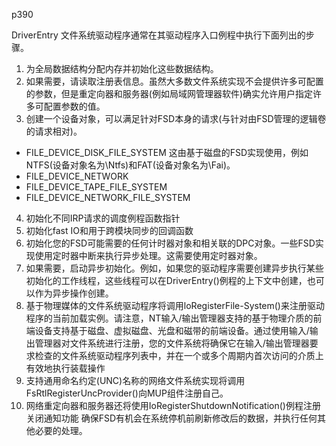 p390

DriverEntry
文件系统驱动程序通常在其驱动程序入口例程中执行下面列出的步骤。

1. 为全局数据结构分配内存并初始化这些数据结构。
2. 如果需要，请读取注册表信息。虽然大多数文件系统实现不会提供许多可配置的参数，但是重定向器和服务器(例如局域网管理器软件)确实允许用户指定许多可配置参数的值。
3. 创建一个设备对象，可以满足针对FSD本身的请求(与针对由FSD管理的逻辑卷的请求相对)。
- FILE_DEVICE_DISK_FILE_SYSTEM
	这由基于磁盘的FSD实现使用，例如NTFS(设备对象名为\Ntfs)和FAT(设备对象名为\Fai)。
- FILE_DEVICE_NETWORK
- FILE_DEVICE_TAPE_FILE_SYSTEM
- FILE_DEVICE_NETWORK_FILE_SYSTEM

4. 初始化不同IRP请求的调度例程函数指针
5. 初始化fast IO和用于跨模块同步的回调函数
6. 初始化您的FSD可能需要的任何计时器对象和相关联的DPC对象。一些FSD实现使用定时器中断来执行异步处理。这需要使用定时器对象。
7. 如果需要，启动异步初始化。例如，如果您的驱动程序需要创建异步执行某些初始化的工作线程，这些线程可以在DriverEntry()例程的上下文中创建，也可以作为异步操作创建。
8. 基于物理媒体的文件系统驱动程序将调用loRegisterFile-System()来注册驱动程序的当前加载实例。请注意，NT输入/输出管理器支持的基于物理介质的前端设备支持基于磁盘、虚拟磁盘、光盘和磁带的前端设备。通过使用输入/输出管理器对文件系统进行注册，您的文件系统将确保它在输入/输出管理器要求检查的文件系统驱动程序列表中，并在一个或多个周期内首次访问的介质上有效地执行装载操作
9. 支持通用命名约定(UNC)名称的网络文件系统实现将调用FsRtlRegisterUncProvider()向MUP组件注册自己。
10. 网络重定向器和服务器还将使用IoRegisterShutdownNotification()例程注册关闭通知功能 确保FSD有机会在系统停机前刷新修改后的数据，并执行任何其他必要的处理。
